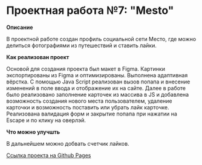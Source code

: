# Проектная работа №7: "Mesto"

**Описание**

В проектной работе создан профиль социальной сети Место, где можно делиться фотографиями из путешествий и ставить лайки.

**Как реализован проект**

Основой для создания проекта был макет в Figma. Картинки экспортированы из Figma и оптимизированы. Выполнена адаптивная вёрстка. С помощью Java Script реализован вызов попапа и внесение изменений в поле ввода и отображение их на сайте. Далее в работе было реализовано заполнение карточек из массива в JS и добавлена возможность создания нового места пользователем, удаление карточки и возможность поставить или убрать лайк карточке. Реализована валидация форм и закрытие попапа при нажатии на Escape и по клику на оверлэй.

**Что можно улучшть**

В дальнейшем можно добвать счетчик лайков.

[Ссылка проектa на Github Pages](https://elenadibirova.github.io/mesto/index.html)
